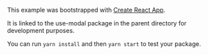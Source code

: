 This example was bootstrapped with [Create React App](https://github.com/facebook/create-react-app).

It is linked to the use-modal package in the parent directory for development purposes.

You can run `yarn install` and then `yarn start` to test your package.
